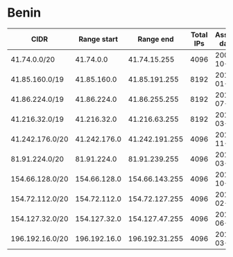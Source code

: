 # Benin

CIDR               | Range start     | Range end       | Total IPs  | Assign date | Owner
------------------ | --------------- | --------------- | ---------- | ----------- | -----
41.74.0.0/20       | 41.74.0.0       | 41.74.15.255    | 4096       | 2009-10-26  | 
41.85.160.0/19     | 41.85.160.0     | 41.85.191.255   | 8192       | 2011-01-07  | 
41.86.224.0/19     | 41.86.224.0     | 41.86.255.255   | 8192       | 2010-07-09  | 
41.216.32.0/19     | 41.216.32.0     | 41.216.63.255   | 8192       | 2010-03-11  | 
41.242.176.0/20    | 41.242.176.0    | 41.242.191.255  | 4096       | 2013-11-11  | 
81.91.224.0/20     | 81.91.224.0     | 81.91.239.255   | 4096       | 2010-03-11  | 
154.66.128.0/20    | 154.66.128.0    | 154.66.143.255  | 4096       | 2013-10-25  | 
154.72.112.0/20    | 154.72.112.0    | 154.72.127.255  | 4096       | 2014-02-13  | 
154.127.32.0/20    | 154.127.32.0    | 154.127.47.255  | 4096       | 2014-06-06  | 
196.192.16.0/20    | 196.192.16.0    | 196.192.31.255  | 4096       | 2014-03-20  | 
